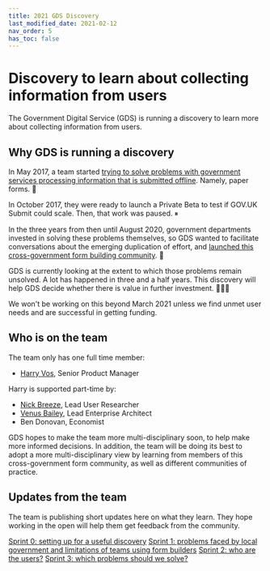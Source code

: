 ```yaml
---
title: 2021 GDS Discovery
last_modified_date: 2021-02-12
nav_order: 5
has_toc: false
---
```


# Discovery to learn about collecting information from users

The Government Digital Service (GDS) is running a discovery to learn more about collecting information from users.

## Why GDS is running a discovery

In May 2017, a team started [trying to solve problems with government services processing information that is submitted offline](https://governmentasaplatform.blog.gov.uk/2017/09/15/collecting-information/). Namely, paper forms. 📄

In October 2017, they were ready to launch a Private Beta to test if GOV.UK Submit could scale. Then, that work was paused. ⏸

In the three years from then until August 2020, government departments invested in solving these problems themselves, so GDS wanted to facilitate conversations about the emerging duplication of effort, and [launched this cross-government form building community](https://technology.blog.gov.uk/2020/08/12/join-the-cross-government-form-building-community/). 🚀

GDS is currently looking at the extent to which those problems remain unsolved. A lot has happened in three and a half years. This discovery will help GDS decide whether there is value in further investment. 🤷🏻‍♂️

We won't be working on this beyond March 2021 unless we find unmet user needs and are successful in getting funding.

## Who is on the team

The team only has one full time member:

- [Harry Vos](https://twitter.com/vosageroll), Senior Product Manager

Harry is supported part-time by:

- [Nick Breeze](https://www.linkedin.com/in/nick-breeze-87522530/), Lead User Researcher
- [Venus Bailey](https://twitter.com/VenusShum), Lead Enterprise Architect
- Ben Donovan, Economist

GDS hopes to make the team more multi-disciplinary soon, to help make more informed decisions. In addition, the team will be doing its best to adopt a more multi-disciplinary view by learning from members of this cross-government form community, as well as different communities of practice.

## Updates from the team

The team is publishing short updates here on what they learn. They hope working in the open will help them get feedback from the community.

[Sprint 0: setting up for a useful discovery](/x-gov-form-community/2021-discovery/sprint-0)
[Sprint 1: problems faced by local government and limitations of teams using form builders](/x-gov-form-community/2021-discovery/sprint-1)
[Sprint 2: who are the users?](/x-gov-form-community/2021-discovery/sprint-2)
[Sprint 3: which problems should we solve?](/x-gov-form-community/2021-discovery/sprint-3)

